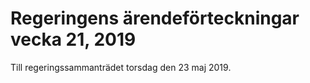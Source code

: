 # Regeringens ärendeförteckningar vecka 21, 2019

Till regeringssammanträdet torsdag den 23 maj 2019.
